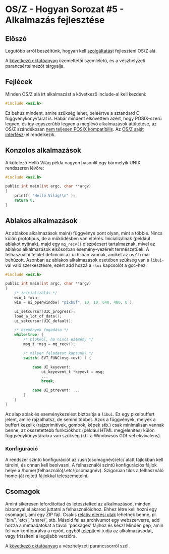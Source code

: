 OS/Z - Hogyan Sorozat #5 - Alkalmazás fejlesztése
=================================================

Előszó
------

Legutóbb arról beszéltünk, hogyan kell [szolgáltatás](https://gitlab.com/bztsrc/osz/blob/master/docs/howto4-service.md)t fejleszteni
OS/Z alá.

A [következő oktatóanyag](https://gitlab.com/bztsrc/osz/blob/master/docs/howto6-rescueshell.md) üzemeltetői szemléletű, és a
vészhelyzeti parancsértelmezőt tárgyalja.

Fejlécek
--------

Minden OS/Z alá írt alkalmazást a következő include-al kell kezdeni:

```c
#include <osZ.h>
```

Ez behúz mindent, amire szükség lehet, beleértve a sztandard C függvénykönyvtárat is. Habár mindent elkövettem azért, hogy
POSIX-szerű legyen, és így egyszerűbb legyen a meglévő alkalmazások átültetése, az OS/Z szándékosan
[nem teljesen POSIX kompatíbilis](https://gitlab.com/bztsrc/osz/blob/master/docs/posix.md).
Az [OS/Z saját interfész](https://gitlab.com/bztsrc/osz/blob/master/docs/refusr.md)-el rendelkezik.

Konzolos alkalmazások
---------------------

A kötelező Helló Világ példa nagyon hasonlít egy bármelyik UNIX rendszeren lévőre:

```c
#include <osZ.h>

public int main(int argc, char **argv)
{
    printf( "Helló Világ!\n" );
    return 0;
}
```

Ablakos alkalmazások
--------------------

Az ablakos alkalmazások main() függvénye pont olyan, mint a többié. Nincs külön prototípus, de a működésben van eltérés.
Inicializálnak (például ablakot nyitnak), majd egy `mq_recv()` diszpécsert tartalmaznak, mivel az ablakos alkalmazások
elsősorban esemény-vezérelt természetűek. A felhasználói felület definíciói az ui.h-ban vannak, amiket az osZ.h már behúzott.
Azonban az ablakos alkalmazások esetében szükség van a `libui`-val való szerkesztésre, ezért add hozzá a `-lui` kapcsolót a gcc-hez.

```c
#include <osZ.h>

public int main(int argc, char **argv)
{
    /* inicializálás */
    win_t *win;
    win = ui_openwindow( "pixbuf", 10, 10, 640, 480, 0 );

    ui_setcursor(UIC_progress);
    load_a_lot_of_data();
    ui_setcursor(UIC_default);

    /* események fogadása */
    while(true) {
        /* blokkol, ha nincs esemény */
        msg_t *msg = mq_recv();

        /* milyen feladatot kaptunk? */
        switch( EVT_FUNC(msg->evt) ) {

            case UI_keyevent:
                ui_keyevent_t *keyevt = msg;
                ...
                break;

            case UI_ptrevent: ...
        }
    }
}
```

Az alap ablak és eseménykezelést biztosítja a `libui`. Ez egy pixelbuffert jelent, amire rajzolhatsz, de semmi többet. Azok a
függvények, melyek a buffert kezelik (rajzprimitívek, gombok, képek stb.) csak minimálisan vannak benne, az összetettebb
funkciókhoz (például HTML megjelenítés) külön függvénykönyvtárakra van szükség (kb. a Windowsos GDI-vel ekvivalens).

### Konfiguráció

A rendszer szintű konfigurációt az /usr/(csomagnév)/etc/ alatt fájlokban kell tárolni, és onnan kell beolvasni. A felhasználói
szintű konfigurációs fájlok helye a /home/(felhasználó)/.etc/(csomagnév). Szigorúan tilos a felhasználó home-ját rejtett
fájlokkal teleszemetelni.

Csomagok
--------

Amint sikeresen lefordítottad és letesztelted az alkalmazásod, minden bizonnyal el akarod juttatni a felhasználóidhoz.
Ehhez létre kell hozni egy csomagot, ami egy ZIP fájl. Csakis [relatív elérési utak](https://gitlab.com/bztsrc/osz/blob/master/docs/vfs.md#usr)
lehetnek benne, pl. 'bin/', 'etc/', 'share/', stb. Másold fel az archívumot egy webszerverre, add hozzá a metaadatokat
a távoli 'packages' fájlhoz és kész! Minden gép, amin fel van konfigurálva a repód, egyből [telepít](https://gitlab.com/bztsrc/osz/blob/master/docs/howto7-install.md)eni
tudja az alkalmazásodat, vagy frissíteni a legújabb verzióra.

A [következő oktatóanyag](https://gitlab.com/bztsrc/osz/blob/master/docs/howto6-rescueshell.md) a vészhelyzeti parancssorról szól.
